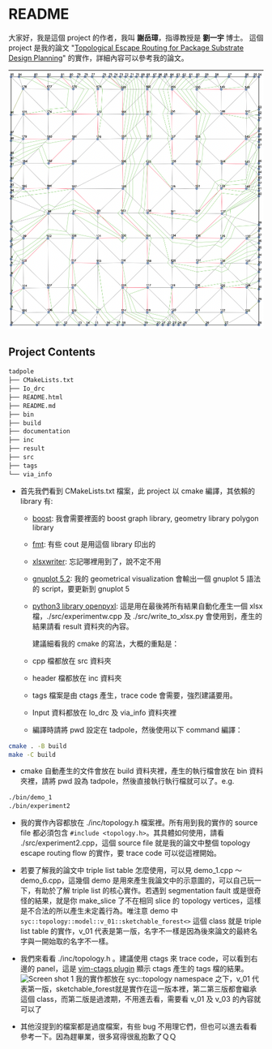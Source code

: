 # README

大家好，我是這個 project 的作者，我叫 **謝岳璋**，指導教授是 **劉一宇** 博士。
這個 project 是我的論文 "[Topological Escape Routing for Package Substrate Design Planning](./documentation/_2022__Yueh_chang_Shieh__Topological_Escape_Routing_for_Package_Substrate_Design_Planning.pdf)" 的實作，詳細內容可以參考我的論文。

![The Industrial 2 Complete Geometrical Visualization Using the Minimum Spanning Forest of Heuristic Target Net Offset and the Topology Escape Routing Algorithm Version Four](./documentation/fig/result.png)

## Project Contents

```txt
tadpole
├── CMakeLists.txt
├── Io_drc
├── README.html
├── README.md
├── bin
├── build
├── documentation
├── inc
├── result
├── src
├── tags
└── via_info
```

- 首先我們看到 CMakeLists.txt 檔案，此 project 以 cmake 編譯，其依賴的 library 有:
  - [boost](https://www.boost.org/doc/libs/1_76_0/libs/graph/doc/index.html): 我會需要裡面的 boost graph library, geometry library polygon library
  - [fmt](https://github.com/fmtlib/fmt): 有些 cout 是用這個 library 印出的
  - [xlsxwriter](http://libxlsxwriter.github.io): 忘記哪裡用到了，說不定不用
  - [gnuplot 5.2](http://www.gnuplot.info): 我的 geometrical visualization 會輸出一個 gnuplot 5 語法的 script，要更新到 gnuplot 5  
  - [python3 library openpyxl](https://openpyxl.readthedocs.io/en/stable/):
    這是用在最後將所有結果自動化產生一個 xlsx 檔，./src/experimentw.cpp 及 ./src/write_to_xlsx.py 會使用到，產生的結果請看 result 資料夾的內容。

    建議細看我的 cmake 的寫法，大概的重點是：

  - cpp 檔都放在 src 資料夾
  - header 檔都放在 inc 資料夾
  - tags 檔案是由 ctags 產生，trace code 會需要，強烈建議要用。
  - Input 資料都放在 Io_drc 及 via_info 資料夾裡
  - 編譯時請將 pwd 設定在 tadpole，然後使用以下 command 編譯：

``` bash
cmake . -B build
make -C build
```

- cmake 自動產生的文件會放在 build 資料夾裡，產生的執行檔會放在 bin 資料夾裡，請將 pwd 設為 tadpole，然後直接執行執行檔就可以了。e.g.

``` bash
./bin/demo_1
./bin/experiment2
```

- 我的實作內容都放在 ./inc/topology.h 檔案裡。所有用到我的實作的 source file  都必須包含 `#include <topology.h>`。其具體如何使用，請看 ./src/experiment2.cpp，這個 source file 就是我的論文中整個 topology escape routing flow 的實作，要 trace code 可以從這裡開始。

- 若要了解我的論文中 triple list table 怎麼使用，可以見 demo_1.cpp ～ demo_6.cpp，這幾個 demo 是用來產生我論文中的示意圖的，可以自己玩一下，有助於了解 triple list 的核心實作。若遇到 segmentation fault 或是很奇怪的結果，就是你 make_slice 了不在相同 slice 的 topology vertices，這樣是不合法的所以產生未定義行為。唯注意 demo 中 `syc::topology::model::v_01::sketchable_forest<>` 這個 class 就是 triple list table 的實作，v_01 代表是第一版，名字不一樣是因為後來論文的最終名字與一開始取的名字不一樣。

- 我們來看看 ./inc/topology.h 。建議使用 ctags 來 trace code，可以看到右邊的 panel，這是 [vim-ctags plugin](https://github.com/webastien/vim-ctags) 顯示 ctags  產生的 tags 檔的結果。![Screen shot 1](./documentation/fig/Screen_shot_1.png) 我的實作都放在 syc::topology  namespace 之下，v_01 代表第一版，sketchable_forest就是實作在這一版本裡，第二第三版都會繼承這個 class，而第二版是過渡期，不用進去看，需要看 v_01 及 v_03 的內容就可以了

- 其他沒提到的檔案都是過度檔案，有些 bug 不用理它們，但也可以進去看看參考一下。因為趕畢業，很多寫得很亂抱歉了ＱＱ

